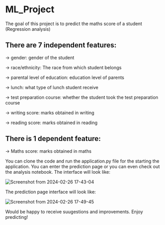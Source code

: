 # ML_Project

The goal of this project is to predict the maths score of a student (Regression analysis)

## There are 7 independent features:

-> gender: gender of the student

-> race/ethnicity: The race from which student belongs

-> parental level of education: education level of parents

-> lunch: what type of lunch student receive

-> test preparation course: whether the student took the test preparation course

-> writing score: marks obtained in writing

-> reading score: marks obtained in reading 


## There is 1 dependent feature:

-> Maths score: marks obtained in maths 


You can clone the code and run the application.py file for the starting the application. You can enter the prediction page or you can even check out the analysis notebook. The interface will look like:

![Screenshot from 2024-02-26 17-43-04](https://github.com/shazam37/ML_Project/assets/119686545/aca02fe2-7fde-47a5-8f38-1d09f18df4d2)

The prediction page interface will look like:

![Screenshot from 2024-02-26 17-49-45](https://github.com/shazam37/ML_Project/assets/119686545/457a927c-90cc-4572-9136-72282b02d8bb)

Would be happy to receive suugestions and improvements. Enjoy predicting! 

